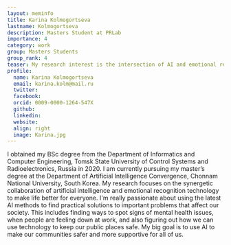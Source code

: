 ```yaml
---
layout: meminfo
title: Karina Kolmogortseva 
lastname: Kolmogortseva
description: Masters Student at PRLab
importance: 4
category: work
group: Masters Students
group_rank: 4
teaser: My research interest is the intersection of AI and emotional recognition, with a strong focus on improving public well-being.
profile:
  name: Karina Kolmogortseva
  email: karina.kolm@mail.ru
  twitter:
  facebook:
  orcid: 0009-0000-1264-547X
  github:
  linkedin:
  website:
  align: right
  image: Karina.jpg
---
```



I obtained my BSc degree from the Department of Informatics and Computer Engineering, Tomsk State University of Control Systems and Radioelectronics, Russia in 2020.
I am currently pursuing my master’s degree at the Department of Artificial Intelligence Convergence, Chonnam National University, South Korea.
My research focuses on the synergetic collaboration of artificial intelligence and emotional recognition technology to make life better for everyone. I'm really passionate about using the latest AI methods to find practical solutions to important problems that affect our society. This includes finding ways to spot signs of mental health issues, when people are feeling down at work, and also figuring out how we can use technology to keep our public places safe. My big goal is to use AI to make our communities safer and more supportive for all of us.



